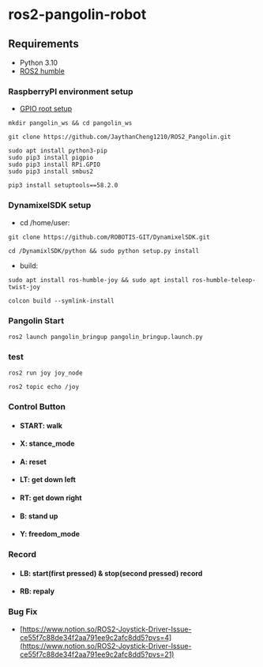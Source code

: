 # ros2-pangolin-robot

## **Requirements**

- Python 3.10
- [ROS2 humble](https://docs.ros.org/en/humble/Installation/Ubuntu-Install-Debians.html)

### RaspberryPI environment setup
- [GPIO root setup](https://forum.up-community.org/discussion/2141/solved-tutorial-gpio-i2c-spi-access-without-root-permissions)
```
mkdir pangolin_ws && cd pangolin_ws
```
```
git clone https://github.com/JaythanCheng1210/ROS2_Pangolin.git
```
```
sudo apt install python3-pip
sudo pip3 install pigpio
sudo pip3 install RPi.GPIO
sudo pip3 install smbus2
```
```
pip3 install setuptools==58.2.0
```
### DynamixelSDK setup
- cd /home/user: 
```
git clone https://github.com/ROBOTIS-GIT/DynamixelSDK.git
```
```
cd /DynamixlSDK/python && sudo python setup.py install
```


- build: 
```
sudo apt install ros-humble-joy && sudo apt install ros-humble-teleop-twist-joy
``` 
```
colcon build --symlink-install
```


### Pangolin Start
```
ros2 launch pangolin_bringup pangolin_bringup.launch.py
```

### test
```
ros2 run joy joy_node
```
```
ros2 topic echo /joy
```

### Control Button
* #### START: walk
* #### X: stance_mode
* #### A: reset
* #### LT: get down left
* #### RT: get down right
* #### B: stand up
* #### Y: freedom_mode

### Record
* #### LB: start(first pressed) & stop(second pressed) record
* #### RB: repaly 

### Bug Fix
- [https://www.notion.so/ROS2-Joystick-Driver-Issue-ce55f7c88de34f2aa791ee9c2afc8dd5?pvs=4](https://www.notion.so/ROS2-Joystick-Driver-Issue-ce55f7c88de34f2aa791ee9c2afc8dd5?pvs=21)
